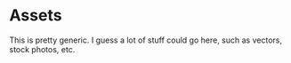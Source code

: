 # Assets
This is pretty generic. I guess a lot of stuff could go here, such as vectors, stock photos, etc.